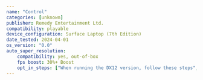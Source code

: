 ```yaml
---
name: "Control"
categories: [unknown]
publisher: Remedy Entertainment Ltd.
compatibility: playable
device_configuration: Surface Laptop (7th Edition)
date_tested: 2024-04-01
os_version: "0.0"
auto_super_resolution: 
    compatibility: yes, out-of-box
    fps boost: 30%+ Boost
    opt_in_steps: ["When running the DX12 version, follow these steps","Enable Automatic Super resolution", "Go to System > Display > Graphics setting and turn the automatic super resolution default to \"on\"", "In System > Display > Graphics > Custom settings for applications for Control_dx12.exe, set Automatic super resolution to \"On (keep current display resolution)\"", "In Settings > Display, change your desktop resolution to the resolution nearest to 800 lines, eg. 1152x768 or 1280x800. ","Launch the game", "Click Play"]   
---
```


